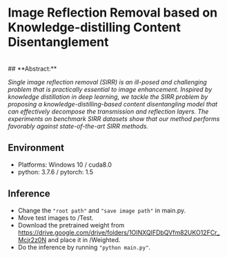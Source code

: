 # Image Reflection Removal based on Knowledge-distilling Content Disentanglement

<br>
## **Abstract:** <br>

_Single image reflection removal (SIRR) is an ill-posed and challenging problem that is practically essential to image enhancement. Inspired by knowledge distillation in deep learning, we tackle the SIRR problem by proposing a knowledge-distilling-based content disentangling model that can effectively decompose the transmission and reflection layers.  The experiments on benchmark SIRR datasets show that our method performs favorably against state-of-the-art SIRR methods._

  
## Environment <br>
  
*  Platforms: Windows 10 / cuda8.0 <br>
*  python: 3.7.6 / pytorch: 1.5 <br>
  

## Inference <br>
*  Change the `"root path"` and `"save image path"` in main.py. <br>
*  Move test images to /Test. <br>
*  Download the pretrained weight from https://drive.google.com/drive/folders/1OINXQIFDbQVfm82UKO12FCr_Mcjr2z0N and place it in /Weighted. <br>
*  Do the inference by running `"python main.py"`. <br>    


  
